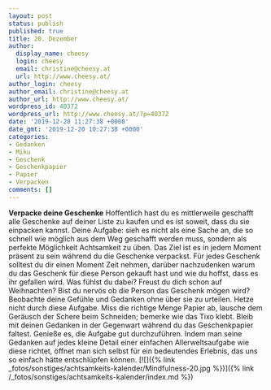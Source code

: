 ```yaml
---
layout: post
status: publish
published: true
title: 20. Dezember
author:
  display_name: cheesy
  login: cheesy
  email: christine@cheesy.at
  url: http://www.cheesy.at/
author_login: cheesy
author_email: christine@cheesy.at
author_url: http://www.cheesy.at/
wordpress_id: 40372
wordpress_url: http://www.cheesy.at/?p=40372
date: '2019-12-20 11:27:38 +0000'
date_gmt: '2019-12-20 10:27:38 +0000'
categories:
- Gedanken
- Miku
- Geschenk
- Geschenkpapier
- Papier
- Verpacken
comments: []
---
```

 **Verpacke deine Geschenke**
Hoffentlich hast du es mittlerweile geschafft alle Geschenke auf deiner Liste zu kaufen und es ist soweit, dass du sie einpacken kannst. Deine Aufgabe: sieh es nicht als eine Sache an, die so schnell wie möglich aus dem Weg geschafft werden muss, sondern als perfekte Möglichkeit Achtsamkeit zu üben.
Das Ziel ist es in jedem Moment präsent zu sein während du die Geschenke verpackst. Für jedes Geschenk solltest du dir einen Moment Zeit nehmen, darüber nachzudenken warum du das Geschenk für diese Person gekauft hast und wie du hoffst, dass es ihr gefallen wird. Was fühlst du dabei? Freust du dich schon auf Weihnachten? Bist du nervös ob die Person das Geschenk mögen wird? Beobachte deine Gefühle und Gedanken ohne über sie zu urteilen.
Hetze nicht durch diese Aufgabe. Miss die richtige Menge Papier ab, lausche dem Geräusch der Schere beim Schneiden; bemerke wie das Tixo klebt. Bleib mit deinen Gedanken in der Gegenwart während du das Geschenkpapier faltest. Genieße es, die Aufgabe gut durchzuführen.
Indem man seine Gedanken auf jedes kleine Detail einer einfachen Allerweltsaufgabe wie diese richtet, öffnet man sich selbst für ein bedeutendes Erlebnis, das uns so einfach hätte entschlüpfen können.
[![]({% link _fotos/sonstiges/achtsamkeits-kalender/Mindfulness-20.jpg %})]({% link /_fotos/sonstiges/achtsamkeits-kalender/index.md %})
